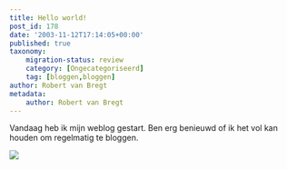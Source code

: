 ```yaml
---
title: Hello world!
post_id: 178
date: '2003-11-12T17:14:05+00:00'
published: true
taxonomy:
    migration-status: review
    category: [Ongecategoriseerd]
    tag: [bloggen,bloggen]
author: Robert van Bregt
metadata:
    author: Robert van Bregt
---
```

Vandaag heb ik mijn weblog gestart. Ben erg benieuwd of ik het vol kan houden om regelmatig te bloggen.

![](http://www.robertvanbregt.nl/wp/wp-content/uploads/2018/07/bregt-300x117.jpg)